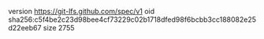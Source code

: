 version https://git-lfs.github.com/spec/v1
oid sha256:c5f4be2c23d98bee4cf73229c02b1718dfed98f6bcbb3cc188082e25d22eeb67
size 2755
